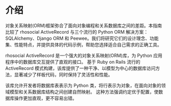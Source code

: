 # 介绍

对象关系映射(ORM)框架弥合了面向对象编程和关系数据库之间的差距。本指南比较了 rhosocial ActiveRecord 与三个流行的 Python ORM 解决方案：
SQLAlchemy、Django ORM 和 Peewee。我们将研究它们的设计理念、功能集、性能特点，并提供具体的代码示例，帮助您选择适合自己需求的正确工具。

rhosocial ActiveRecord 是一个强大的对象关系映射(ORM)库，为 Python 应用程序中的数据库交互提供了直观的接口。
基于 Ruby on Rails 流行的 ActiveRecord 模式构建，该库提供了一种干净、以模型为中心的数据库访问方法，显著减少了样板代码，同时保持了灵活性和性能。

该库允许开发者将数据库表表示为 Python 类，将行表示为对象，在面向对象的领域模型和关系数据库结构之间创建自然映射。
这种方法强调约定优于配置，使数据库操作更加直观，更不容易出错。